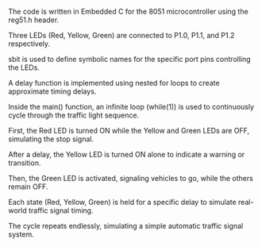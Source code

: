The code is written in Embedded C for the 8051 microcontroller using the reg51.h header.

Three LEDs (Red, Yellow, Green) are connected to P1.0, P1.1, and P1.2 respectively.

sbit is used to define symbolic names for the specific port pins controlling the LEDs.

A delay function is implemented using nested for loops to create approximate timing delays.

Inside the main() function, an infinite loop (while(1)) is used to continuously cycle through the traffic light sequence.

First, the Red LED is turned ON while the Yellow and Green LEDs are OFF, simulating the stop signal.

After a delay, the Yellow LED is turned ON alone to indicate a warning or transition.

Then, the Green LED is activated, signaling vehicles to go, while the others remain OFF.

Each state (Red, Yellow, Green) is held for a specific delay to simulate real-world traffic signal timing.

The cycle repeats endlessly, simulating a simple automatic traffic signal system.
